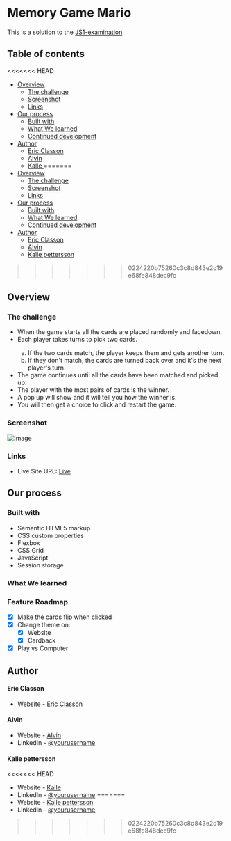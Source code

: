 # Memory Game Mario

This is a solution to the [JS1-examination](https://github.com/fe22-kyh/js1-examiniation).

## Table of contents

<<<<<<< HEAD
-   [Overview](#overview)
    -   [The challenge](#the-challenge)
    -   [Screenshot](#screenshot)
    -   [Links](#links)
-   [Our process](#our-process)
    -   [Built with](#built-with)
    -   [What We learned](#what-we-learned)
    -   [Continued development](#continued-development)
-   [Author](#author)
    -   [Eric Classon](#eric-classon)
    -   [Alvin ](#alvin-Samuelsson)
    -   [Kalle ](#kalle-Pettersson)
=======
- [Overview](#overview)
  - [The challenge](#the-challenge)
  - [Screenshot](#screenshot)
  - [Links](#links)
- [Our process](#our-process)
  - [Built with](#built-with)
  - [What We learned](#what-we-learned)
  - [Continued development](#continued-development)
- [Author](#author)
  - [Eric Classon](#eric-classon)
  - [Alvin ](#alvin-)
  - [Kalle pettersson](#kalle-pettersson)
>>>>>>> 0224220b75260c3c8d843e2c19e68fe848dec9fc

## Overview

### The challenge

<ul>
    <li>When the game starts all the cards are placed randomly and facedown.</li>
    <li>Each player takes turns to pick two cards.</li>
    <ol type="a">
        <li>If the two cards match, the player keeps them and gets another turn.</li>
        <li>If they don't match, the cards are turned back over and it's the next player's turn.</li>
    </ol>
    <li>The game continues until all the cards have been matched and picked up.</li>
    <li>The player with the most pairs of cards is the winner.</li>
    <li>A pop up will show and it will tell you how the winner is.</li>
    <li>You will then get a choice to click and restart the game.</li>
</ul>

### Screenshot

![image](https://github.com/AwE9800/Memory-Game-main/assets/146928143/8d5f6c77-6a44-4707-bd65-4d7eb44e69dc)

### Links

-   Live Site URL: [Live](https://ehnwall.github.io/Memory-Game/)

## Our process

### Built with

-   Semantic HTML5 markup
-   CSS custom properties
-   Flexbox
-   CSS Grid
-   JavaScript
-   Session storage

### What We learned

### Feature Roadmap

-   [x] Make the cards flip when clicked
-   [x] Change theme on:
    -   [x] Website
    -   [x] Cardback
-   [x] Play vs Computer

## Author

#### Eric Classon

-   Website - [Eric Classon](https://github.com/EricClasson)

#### Alvin

-   Website - [Alvin ](https://github.com/AwE9800)
-   LinkedIn - [@yourusername](https://www.linkedin.com/in/alvin-samuelsson-2a682629b/)

#### Kalle pettersson

<<<<<<< HEAD
-   Website - [Kalle](https://github.com/MrKalleP)
-   LinkedIn - [@yourusername](www.linkedin.com/in/kalle-pettersson-b74724294)
=======
- Website - [Kalle pettersson](https://github.com/MrKalleP)
- LinkedIn - [@yourusername](www.linkedin.com/in/kalle-pettersson-b74724294)
>>>>>>> 0224220b75260c3c8d843e2c19e68fe848dec9fc
